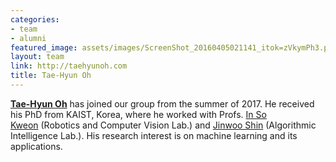 ```yaml
---
categories:
- team
- alumni
featured_image: assets/images/ScreenShot_20160405021141_itok=zVkymPh3.png
layout: team
link: http://taehyunoh.com
title: Tae-Hyun Oh
---
```


**[Tae-Hyun Oh](http://taehyunoh.com)** has joined our group from the summer of 2017. He received his PhD from KAIST, Korea, where he worked with Profs. [In So Kweon](http://rcv.kaist.ac.kr) (Robotics and Computer Vision Lab.) and [Jinwoo Shin](http://alinlab.kaist.ac.kr) (Algorithmic Intelligence Lab.). His research interest is on machine learning and its applications.